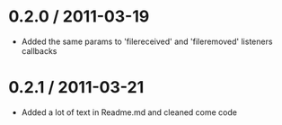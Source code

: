 
0.2.0 / 2011-03-19
==================

  * Added the same params to 'filereceived' and 'fileremoved' listeners callbacks
  
0.2.1 / 2011-03-21
================== 

  * Added a lot of text in Readme.md and cleaned come code
